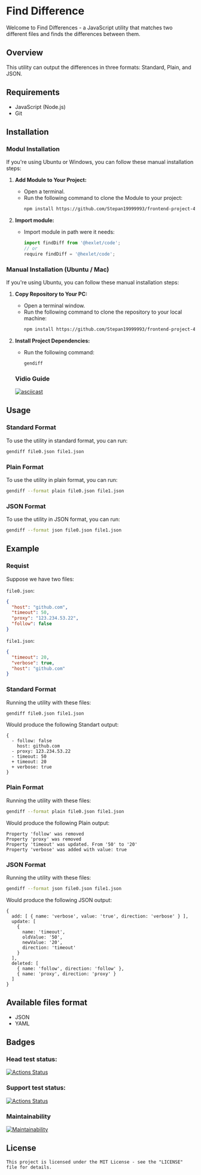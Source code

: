 # Find Difference

Welcome to Find Differences - a JavaScript utility that matches two different files and finds the differences between them.

## Overview
This utility can output the differences in three formats: Standard, Plain, and JSON.

## Requirements

- JavaScript (Node.js)
- Git

## Installation

### Modul Installation

If you're using Ubuntu or Windows, you can follow these manual installation steps:

1. **Add Module to Your Project:**
   - Open a terminal.
   - Run the following command to clone the Module to your project:
     ```bash
     npm install https://github.com/Stepan19999993/frontend-project-46
     ```

2. **Import module:**
   - Import module in path were it needs:
     ```js
     import findDiff from '@hexlet/code';
     // or
     require findDiff = '@hexlet/code';
     ```

### Manual Installation (Ubuntu / Mac)

If you're using Ubuntu, you can follow these manual installation steps:

1. **Copy Repository to Your PC:**
   - Open a terminal window.
   - Run the following command to clone the repository to your local machine:
     ```bash
     npm install https://github.com/Stepan19999993/frontend-project-46
     ```

2. **Install Project Dependencies:**
   - Run the following command:
     ```bash
     gendiff
     ```
   ### Vidio Guide

   [![asciicast](https://asciinema.org/a/641195.svg)](https://asciinema.org/a/641195)

## Usage

### Standard Format

To use the utility in standard format, you can run:

```bash
gendiff file0.json file1.json
```

### Plain Format

To use the utility in plain format, you can run:

```bash
gendiff --format plain file0.json file1.json
```

### JSON Format

To use the utility in JSON format, you can run:

```bash
gendiff --format json file0.json file1.json
```

## Example

### Requist

Suppose we have two files:

`file0.json`:
```json
{
  "host": "github.com",
  "timeout": 50,
  "proxy": "123.234.53.22",
  "follow": false
}
```

`file1.json`:
```json
{
  "timeout": 20,
  "verbose": true,
  "host": "github.com"
}
```

### Standard Format

Running the utility with these files:

```bash
gendiff file0.json file1.json
```

Would produce the following Standart output:

```
{
  - follow: false
    host: github.com
  - proxy: 123.234.53.22
  - timeout: 50
  + timeout: 20
  + verbose: true
}
```

### Plain Format

Running the utility with these files:

```bash
gendiff --format plain file0.json file1.json
```

Would produce the following Plain output:

```
Property 'follow' was removed
Property 'proxy' was removed
Property 'timeout' was updated. From '50' to '20'
Property 'verbose' was added with value: true
```

### JSON Format

Running the utility with these files:

```bash
gendiff --format json file0.json file1.json
```

Would produce the following JSON output:

```
{
  add: [ { name: 'verbose', value: 'true', direction: 'verbose' } ],
  update: [
    {
      name: 'timeout',
      oldValue: '50',
      newValue: '20',
      direction: 'timeout'
    }
  ],
  deleted: [
    { name: 'follow', direction: 'follow' },
    { name: 'proxy', direction: 'proxy' }
  ]
}
```

## Available files format

- JSON
- YAML

## Badges

### Head test status:

[![Actions Status](https://github.com/Stepan19999993/frontend-project-46/actions/workflows/node.yml/badge.svg)](https://github.com/Stepan19999993/frontend-project-46/actions)

### Support test status:

[![Actions Status](https://github.com/Stepan19999993/frontend-project-46/actions/workflows/hexlet-check.yml/badge.svg)](https://github.com/Stepan19999993/frontend-project-46/actions)

### Maintainability

[![Maintainability](https://api.codeclimate.com/v1/badges/539932a003647964e843/maintainability)](https://codeclimate.com/github/Stepan19999993/frontend-project-46/maintainability)

## License

```
This project is licensed under the MIT License - see the "LICENSE" file for details.
```
